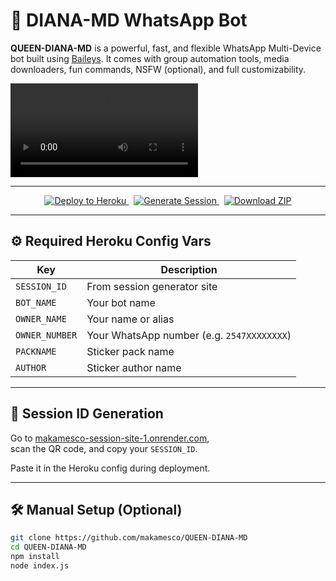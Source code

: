 # 🤖 DIANA-MD WhatsApp Bot

**QUEEN-DIANA-MD** is a powerful, fast, and flexible WhatsApp Multi-Device bot built using [Baileys](https://github.com/adiwajshing/Baileys). It comes with group automation tools, media downloaders, fun commands, NSFW (optional), and full customizability.

![QUEEN DIANA MD Logo](https://files.catbox.moe/ybutzs.mp4)

---

<p align="center">
  <a href="https://heroku.com/deploy?template=https://github.com/makamesco/QUEEN-DIANA-MD">
    <img src="https://www.herokucdn.com/deploy/button.svg" alt="Deploy to Heroku"/>
  </a>
  &nbsp;
  <a href="https://makamesco-session-site-1.onrender.com">
    <img src="https://img.shields.io/badge/Generate-Session-green?style=for-the-badge&logo=whatsapp" alt="Generate Session"/>
  </a>
  &nbsp;
  <a href="https://github.com/makamesco/QUEEN-DIANA-MD/archive/refs/heads/main.zip">
    <img src="https://img.shields.io/badge/Download-ZIP-blue?style=for-the-badge&logo=github" alt="Download ZIP"/>
  </a>
</p>

---

## ⚙️ Required Heroku Config Vars

| Key            | Description                                                |
|----------------|------------------------------------------------------------|
| `SESSION_ID`   | From session generator site                                 |
| `BOT_NAME`     | Your bot name                                               |
| `OWNER_NAME`   | Your name or alias                                          |
| `OWNER_NUMBER` | Your WhatsApp number (e.g. `2547XXXXXXXX`)                  |
| `PACKNAME`     | Sticker pack name                                           |
| `AUTHOR`       | Sticker author name                                         |

---

## 🧩 Session ID Generation

Go to [makamesco-session-site-1.onrender.com](https://makamesco-session-site-1.onrender.com),  
scan the QR code, and copy your `SESSION_ID`.

Paste it in the Heroku config during deployment.

---

## 🛠 Manual Setup (Optional)

```bash
git clone https://github.com/makamesco/QUEEN-DIANA-MD
cd QUEEN-DIANA-MD
npm install
node index.js
